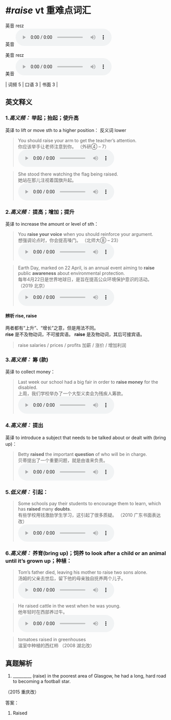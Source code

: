 # ***\#raise*** vt  重难点词汇
英音 reɪz  
英音
<audio src="./media/raise-B.aac" controls="controls"></audio>

美音 reɪz  
美音
<audio src="./media/raise.aac" controls="controls"></audio>



| 词频 5 | 口语 3 | 书面 3 |  

英文释义
---
### 1.*高义频：* **举起；抬起；使升高**  
英译 to lift or move sth to a higher position：
反义词 lower 

 > You should raise your arm to get the teacher’s attention.   
 > 你应该举手让老师注意到你。  （外研④ – 7）  
<audio src="./media/raise-1.aac" controls="controls"></audio>

 > She stood there watching the flag being raised.   
 > 她站在那儿注视着国旗升起。    
<audio src="./media/raise-3.aac" controls="controls"></audio>

### 2.*高义频：* **提高；增加；提升**  
英译 to increase the amount or level of sth：

 > You **raise your voice** when you should reinforce your argument.   
 > 想强调论点时，你会提高嗓门。  （北师大⑧ – 23）  
<audio src="./media/raise-4.aac" controls="controls"></audio>

 > Earth Day, marked on 22 April, is an annual event aiming to **raise** public **awareness** about environmental protection.  
 > 每年4月22日是世界地球日，是旨在提高公众环境保护意识的活动。  （2019 北京）  
<audio src="./media/Earth Day marked on 22 April_AAC.aac" controls="controls"></audio>

#### 辨析 rise, raise
两者都有“上升”、“增长”之意，但是用法不同。  
**rise** 是不及物动词，不可接宾语。
**raise** 是及物动词，其后可接宾语。
 > raise salaries / prices / profits 加薪 / 涨价 / 增加利润  
 >     


### 3.*高义频：* **筹 (款)**  
英译 to collect money：

 > Last week our school had a big fair in order to **raise money** for the disabled.   
 > 上周，我们学校举办了一个大型义卖会为残疾人筹款。    
<audio src="./media/raise-6.aac" controls="controls"></audio>

### 4.*高义频：* **提出**  
英译 to introduce a subject that needs to be talked about or dealt with (bring up)：

 > Betty **raised** the important **question** of who will be in charge.   
 > 贝蒂提出了一个重要问题，就是由谁来负责。    
<audio src="./media/raise-7.aac" controls="controls"></audio>

### 5.*低义频：* **引起：**  

 > Some schools pay their students to encourage them to learn, which has **raised** many **doubts**.  
 > 有些学校用钱激励学生学习，这引起了很多质疑。  （2010 广东书面表达改）  
<audio src="./media/raise-8.aac" controls="controls"></audio>

### 6.*高义频：* **养育(bring up)；饲养 to look after a child or an animal until it’s grown up；种植：**  

 > Tom’s father died, leaving his mother to raise two sons alone.   
 > 汤姆的父亲去世后，留下他的母亲独自抚养两个儿子。    
<audio src="./media/P352 raise1.aac" controls="controls"></audio>

 > He raised cattle in the west when he was young.   
 > 他年轻时在西部养过牛。    
<audio src="./media/raise-10.aac" controls="controls"></audio>

 > tomatoes raised in greenhouses   
 > 温室中种植的西红柿  （2008 湖北改）  


真题解析
---
1. _________ (raise) in the poorest area of Glasgow, he had a long, hard road to becoming a football star.
  （2015 重庆改）  

答案：
1. Raised  

